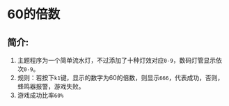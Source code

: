 # 60的倍数

## 简介: 

1. 主题程序为一个简单流水灯，不过添加了十种灯效对应`0-9`，数码灯管显示依次`0-9`。
2. 规则：若按下`k1`键，显示的数字为60的倍数，则显示`666`，代表成功，否则，蜂鸣器报警，游戏失败。
3. 游戏成功比率`60%`
